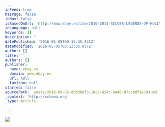 ```yaml
---
inFeed: true
hasPage: false
inNav: false
isBasedOnUrl: 'http://www.ebay.es/itm/2010-2011-SILVER-LEGENDS-OF-HOLLYWOOD-6-COIN-SET-MOVIE-REEL-Cook-Islands-/272215755705?ssPageName=STRK:MESE:IT'
inLanguage: null
keywords: []
description: ''
datePublished: '2016-05-05T00:13:35.431Z'
dateModified: '2016-05-05T00:13:35.037Z'
author: []
title: ''
authors: []
publisher:
  name: ebay.es
  domain: www.ebay.es
  url: null
  favicon: null
starred: false
sourcePath: _posts/2016-05-05-dbd388f3-16c2-454c-9e46-87cc0df2e393.md
_context: 'http://schema.org'
_type: Article

---
```

![](http://i.ebayimg.com/00/s/NTYyWDUyMg==/z/4LUAAOSwBLlVYgkE/$_12.JPG)